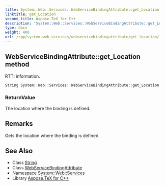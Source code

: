 ```yaml
---
title: System::Web::Services::WebServiceBindingAttribute::get_Location method
linktitle: get_Location
second_title: Aspose.TeX for C++
description: 'System::Web::Services::WebServiceBindingAttribute::get_Location method. RTTI information in C++.'
type: docs
weight: 400
url: /cpp/system.web.services/webservicebindingattribute/get_location/
---
```

## WebServiceBindingAttribute::get_Location method


RTTI information.

```cpp
String System::Web::Services::WebServiceBindingAttribute::get_Location()
```


### ReturnValue

The location where the binding is defined.
## Remarks


Gets the location where the binding is defined. 
## See Also

* Class [String](../../../system/string/)
* Class [WebServiceBindingAttribute](../)
* Namespace [System::Web::Services](../../)
* Library [Aspose.TeX for C++](../../../)
